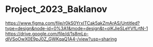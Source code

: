 # Project_2023_Baklanov
https://www.figma.com/file/r0kS0YrxITCak5akZmArAS/Untitled?type=design&node-id=0%3A1&mode=design&t=olKJieSLeYVfLrtN-1
https://drive.google.com/file/d/1s8mLp-dIVSoOwX0E9pJ0Z_GWKqaQ1A4-/view?usp=sharing
